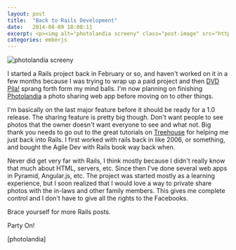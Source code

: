 ```yaml
---
layout: post
title:  "Back to Rails Development"
date:   2014-08-09 18:08:11
excerpt: <p><img alt="photolandia screeny" class="post-image" src="http://www.thehoick.com/images/photolandia.png"/></p>
categories: emberjs
---
```

<div class="post-inner">

<p><img alt="photolandia screeny" class="post-image" src="http://www.thehoick.com/images/photolandia.png" /></p>

<p>I started a Rails project back in February or so, and haven't worked on it in a few months because I was trying to wrap up a paid project and then <a href="http://dvdpila.thehoick.com" rel="nofollow">DVD Pila!</a> sprang forth form my mind balls.  I'm now planning on finishing <a href="https://github.com/asommer70/photolandia" rel="nofollow">Photolandia</a> a photo sharing web app before moving on to other things.</p>

<p>I'm basically on the last major feature before it should be ready for a 1.0 release.  The sharing feature is pretty big though.  Don't want people to see photos that the owner doesn't want everyone to see and what not.  Big thank you needs to go out to the great tutorials on <a href="http://teamtreehouse.com/library/topic:ruby" rel="nofollow">Treehouse</a> for helping me just back into Rails.  I first worked with rails back in like 2006, or something, and bought the Agile Dev with Rails book way back when.</p>

<p>Never did get very far with Rails, I think mostly because I didn't really know that much about HTML, servers, etc.  Since then I've done several web apps in Pyramid, Angular.js, etc.  The project was started mostly as a learning experience, but I soon realized that I would love a way to private share photos with the in-laws and other family members.  This gives me complete control and I don't have to give all the rights to the Facebooks.</p>

<p>Brace yourself for more Rails posts.</p>

<p>Party On!</p>

<p>[photolandia]</p>
</div>
